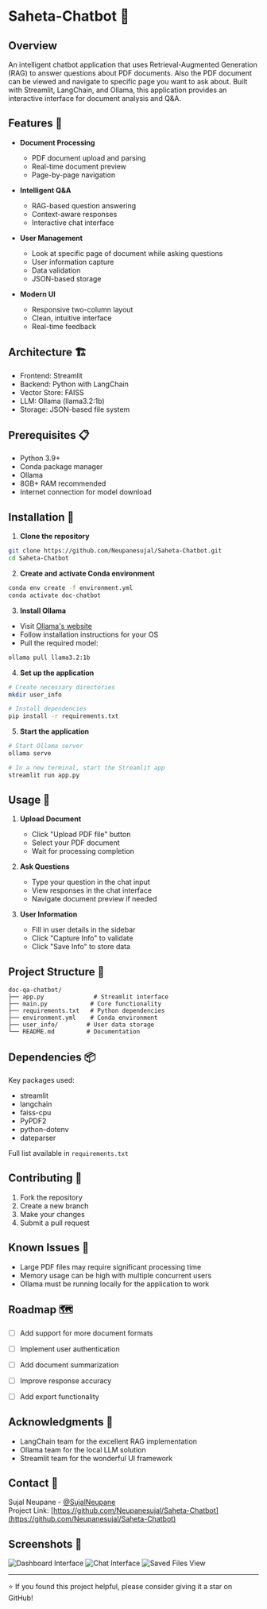 # Saheta-Chatbot 🐺

## Overview
An intelligent chatbot application that uses Retrieval-Augmented Generation (RAG) to answer questions about PDF documents. Also the PDF document can be viewed and navigate to specific page you want to ask about. Built with Streamlit, LangChain, and Ollama, this application provides an interactive interface for document analysis and Q&A.

## Features 🌟
- **Document Processing**
  - PDF document upload and parsing
  - Real-time document preview
  - Page-by-page navigation
  
- **Intelligent Q&A**
  - RAG-based question answering
  - Context-aware responses
  - Interactive chat interface
  
- **User Management**
  - Look at specific page of document while asking questions
  - User information capture
  - Data validation
  - JSON-based storage
  
- **Modern UI**
  - Responsive two-column layout
  - Clean, intuitive interface
  - Real-time feedback

## Architecture 🏗️
- Frontend: Streamlit
- Backend: Python with LangChain
- Vector Store: FAISS
- LLM: Ollama (llama3.2:1b)
- Storage: JSON-based file system

## Prerequisites 📋
- Python 3.9+
- Conda package manager
- Ollama
- 8GB+ RAM recommended
- Internet connection for model download

## Installation 🚀

1. **Clone the repository**
```bash
git clone https://github.com/Neupanesujal/Saheta-Chatbot.git
cd Saheta-Chatbot
```

2. **Create and activate Conda environment**
```bash
conda env create -f environment.yml
conda activate doc-chatbot
```

3. **Install Ollama**
- Visit [Ollama's website]([https://ollama.ai](https://ollama.com/library/llama3.2))
- Follow installation instructions for your OS
- Pull the required model:
```bash
ollama pull llama3.2:1b
```

4. **Set up the application**
```bash
# Create necessary directories
mkdir user_info

# Install dependencies
pip install -r requirements.txt
```

5. **Start the application**
```bash
# Start Ollama server
ollama serve

# In a new terminal, start the Streamlit app
streamlit run app.py
```

## Usage 📖

1. **Upload Document**
   - Click "Upload PDF file" button
   - Select your PDF document
   - Wait for processing completion

2. **Ask Questions**
   - Type your question in the chat input
   - View responses in the chat interface
   - Navigate document preview if needed

3. **User Information**
   - Fill in user details in the sidebar
   - Click "Capture Info" to validate
   - Click "Save Info" to store data

## Project Structure 📁
```
doc-qa-chatbot/
├── app.py              # Streamlit interface
├── main.py            # Core functionality
├── requirements.txt   # Python dependencies
├── environment.yml    # Conda environment
├── user_info/        # User data storage
└── README.md         # Documentation
```

## Dependencies 📦
Key packages used:
- streamlit
- langchain
- faiss-cpu
- PyPDF2
- python-dotenv
- dateparser

Full list available in `requirements.txt`

## Contributing 🤝
1. Fork the repository
2. Create a new branch
3. Make your changes
4. Submit a pull request

## Known Issues 🐛
- Large PDF files may require significant processing time
- Memory usage can be high with multiple concurrent users
- Ollama must be running locally for the application to work

## Roadmap 🗺️
- [ ] Add support for more document formats
- [ ] Implement user authentication
- [ ] Add document summarization
- [ ] Improve response accuracy
- [ ] Add export functionality


## Acknowledgments 🙏
- LangChain team for the excellent RAG implementation
- Ollama team for the local LLM solution
- Streamlit team for the wonderful UI framework

## Contact 📧
Sujal Neupane - [@SujalNeupane](https://www.linkedin.com/in/sujal-neupane/)  
Project Link: [https://github.com/Neupanesujal/Saheta-Chatbot](https://github.com/Neupanesujal/Saheta-Chatbot)

## Screenshots 📸
![Dashboard Interface](Screenshots/dashboard.png)
![Chat Interface](Screenshots/chat.png)
![Saved Files View](Screenshots/saved_file.png)

---
⭐️ If you found this project helpful, please consider giving it a star on GitHub!
